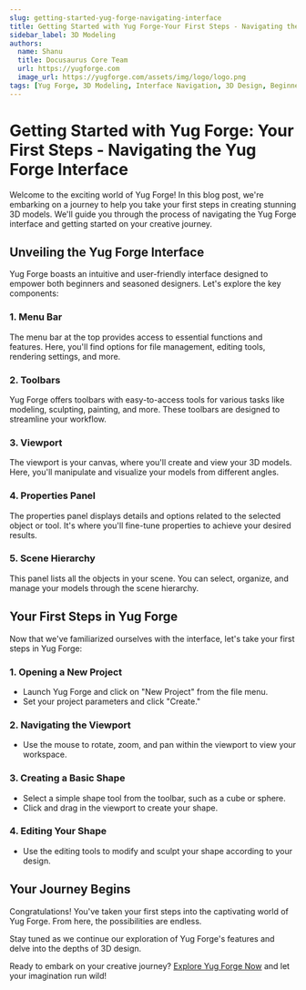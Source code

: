 ```yaml
---
slug: getting-started-yug-forge-navigating-interface
title: Getting Started with Yug Forge-Your First Steps - Navigating the Yug Forge Interface
sidebar_label: 3D Modeling
authors:
  name: Shanu
  title: Docusaurus Core Team
  url: https://yugforge.com
  image_url: https://yugforge.com/assets/img/logo/logo.png
tags: [Yug Forge, 3D Modeling, Interface Navigation, 3D Design, Beginners Guide, docusaurus]
---
```


# Getting Started with Yug Forge: Your First Steps - Navigating the Yug Forge Interface

Welcome to the exciting world of Yug Forge! In this blog post, we're embarking on a journey to help you take your first steps in creating stunning 3D models. We'll guide you through the process of navigating the Yug Forge interface and getting started on your creative journey.

## Unveiling the Yug Forge Interface

Yug Forge boasts an intuitive and user-friendly interface designed to empower both beginners and seasoned designers. Let's explore the key components:

### 1. **Menu Bar**

The menu bar at the top provides access to essential functions and features. Here, you'll find options for file management, editing tools, rendering settings, and more.

### 2. **Toolbars**

Yug Forge offers toolbars with easy-to-access tools for various tasks like modeling, sculpting, painting, and more. These toolbars are designed to streamline your workflow.

### 3. **Viewport**

The viewport is your canvas, where you'll create and view your 3D models. Here, you'll manipulate and visualize your models from different angles.

### 4. **Properties Panel**

The properties panel displays details and options related to the selected object or tool. It's where you'll fine-tune properties to achieve your desired results.

### 5. **Scene Hierarchy**

This panel lists all the objects in your scene. You can select, organize, and manage your models through the scene hierarchy.

## Your First Steps in Yug Forge

Now that we've familiarized ourselves with the interface, let's take your first steps in Yug Forge:

### 1. **Opening a New Project**

- Launch Yug Forge and click on "New Project" from the file menu.
- Set your project parameters and click "Create."

### 2. **Navigating the Viewport**

- Use the mouse to rotate, zoom, and pan within the viewport to view your workspace.

### 3. **Creating a Basic Shape**

- Select a simple shape tool from the toolbar, such as a cube or sphere.
- Click and drag in the viewport to create your shape.

### 4. **Editing Your Shape**

- Use the editing tools to modify and sculpt your shape according to your design.

## Your Journey Begins

Congratulations! You've taken your first steps into the captivating world of Yug Forge. From here, the possibilities are endless.

Stay tuned as we continue our exploration of Yug Forge's features and delve into the depths of 3D design.

Ready to embark on your creative journey? [Explore Yug Forge Now](#cta-link) and let your imagination run wild!
